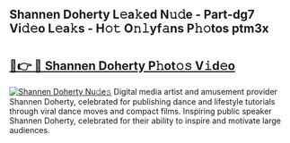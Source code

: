 ## Shannen Doherty L𝚎a𝚔ed N𝚞𝚍e - Part-dg7 Vi𝚍𝚎o L𝚎a𝚔s - H𝚘𝚝 O𝚗𝚕yf𝚊ns P𝚑𝚘tos ptm3x

# <h2><a href="http://kfdjxg.oniu.top/?m=Shannen+Doherty">🔗👉 🔴 Shannen Doherty P𝚑ot𝚘𝚜 V𝚒d𝚎o</a></h2>

[![Shannen Doherty Nu𝚍e𝚜](https://i.imgur.com/0qMVB7G.gif)](http://kfdjxg.oniu.top/?m=Shannen+Doherty)
Digital media artist and amusement provider Shannen Doherty, celebrated for publishing dance and lifestyle tutorials through viral dance moves and compact films. Inspiring public speaker Shannen Doherty, celebrated for their ability to inspire and motivate large audiences.  
